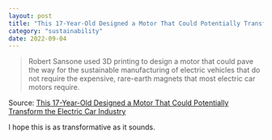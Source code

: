 ```yaml
---
layout: post
title: "This 17-Year-Old Designed a Motor That Could Potentially Transform the Electric Car Industry"
category: "sustainability"
date: 2022-09-04
---
```


>Robert Sansone used 3D printing to design a motor that could pave the way for the sustainable manufacturing of electric vehicles that do not require the expensive, rare-earth magnets that most electric car motors require. 

Source: [This 17-Year-Old Designed a Motor That Could Potentially Transform the Electric Car Industry](https://www.automationalley.com/articles/this-17-year-old-designed-a-motor-that-could-potentially-transform-the-electric-car-industry)

I hope this is as transformative as it sounds.
